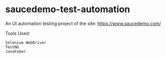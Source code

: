 # saucedemo-test-automation
An UI automation testing project of the site: https://www.saucedemo.com/

Tools Used:

    Selenium WebDriver
    TestNG
    JavaFaker
